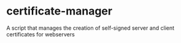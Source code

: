 # certificate-manager
A script that manages the creation of self-signed server and client certificates for webservers
